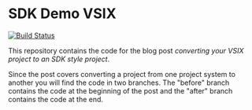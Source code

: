 # SDK Demo VSIX

[![Build Status](https://dev.azure.com/dgriffen/Blog/_apis/build/status/dgriffen.SdkDemoVsix?branchName=master)](https://dev.azure.com/dgriffen/Blog/_build/latest?definitionId=5&branchName=master)

This repository contains the code for the blog post _converting your VSIX project to an SDK style project_.

Since the post covers converting a project from one project system to another you will find the code in two branches. The "before" branch contains the code at the beginning of the post and the "after" branch contains the code at the end.